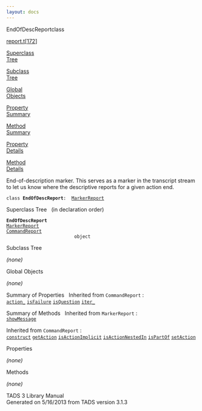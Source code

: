 ```yaml
---
layout: docs
---
```

<span class="title">EndOfDescReport</span><span class="type">class</span>

[report.t](../file/report.t.html)\[[172](../source/report.t.html#172)\]

[Superclass  
Tree](#_SuperClassTree_)

[Subclass  
Tree](#_SubClassTree_)

[Global  
Objects](#_ObjectSummary_)

[Property  
Summary](#_PropSummary_)

[Method  
Summary](#_MethodSummary_)

[Property  
Details](#_Properties_)

[Method  
Details](#_Methods_)



End-of-description marker. This serves as a marker in the transcript
stream to let us know where the descriptive reports for a given action
end.

`class `**`EndOfDescReport`**` :   `[`MarkerReport`](../object/MarkerReport.html)



<span id="_SuperClassTree_"></span>



<span class="hdln">Superclass Tree</span>   (in declaration order)



**`EndOfDescReport`**  
[`MarkerReport`](../object/MarkerReport.html)  
[`CommandReport`](../object/CommandReport.html)  
`                         object`  
<span id="_SubClassTree_"></span>



<span class="hdln">Subclass Tree</span>  



*(none)* <span id="_ObjectSummary_"></span>



<span class="hdln">Global Objects</span>  



*(none)* <span id="_PropSummary_"></span>



<span class="hdln">Summary of Properties</span>  
Inherited from `CommandReport` :  
[`action_`](../object/CommandReport.html#action_) [`isFailure`](../object/CommandReport.html#isFailure) [`isQuestion`](../object/CommandReport.html#isQuestion) [`iter_`](../object/CommandReport.html#iter_)

<span id="_MethodSummary_"></span>



<span class="hdln">Summary of Methods</span>  
Inherited from `MarkerReport` :  
[`showMessage`](../object/MarkerReport.html#showMessage)

Inherited from `CommandReport` :  
[`construct`](../object/CommandReport.html#construct) [`getAction`](../object/CommandReport.html#getAction) [`isActionImplicit`](../object/CommandReport.html#isActionImplicit) [`isActionNestedIn`](../object/CommandReport.html#isActionNestedIn) [`isPartOf`](../object/CommandReport.html#isPartOf) [`setAction`](../object/CommandReport.html#setAction)

<span id="_Properties_"></span>



<span class="hdln">Properties</span>  



*(none)* <span id="_Methods_"></span>



<span class="hdln">Methods</span>  



*(none)*



TADS 3 Library Manual  
Generated on 5/16/2013 from TADS version 3.1.3



